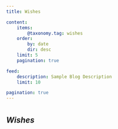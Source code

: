 ```yaml
---
title: Wishes

content:
    items:
        @taxonomy.tag: wishes
    order:
        by: date
        dir: desc
    limit: 5
    pagination: true

feed:
    description: Sample Blog Description
    limit: 10

pagination: true
---
```

#
## *Wishes*
